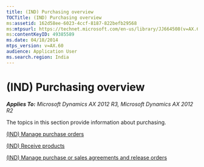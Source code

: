 ```yaml
---
title: (IND) Purchasing overview
TOCTitle: (IND) Purchasing overview
ms:assetid: 162d58ee-6023-4ccf-8187-822befb29568
ms:mtpsurl: https://technet.microsoft.com/en-us/library/JJ664508(v=AX.60)
ms:contentKeyID: 49385589
ms.date: 04/18/2014
mtps_version: v=AX.60
audience: Application User
ms.search.region: India
---
```


# (IND) Purchasing overview 


_**Applies To:** Microsoft Dynamics AX 2012 R3, Microsoft Dynamics AX 2012 R2_

The topics in this section provide information about purchasing.

[(IND) Manage purchase orders](ind-manage-purchase-orders.md)

[(IND) Receive products](ind-receive-products.md)

[(IND) Manage purchase or sales agreements and release orders](ind-manage-purchase-or-sales-agreements-and-release-orders.md)

  


